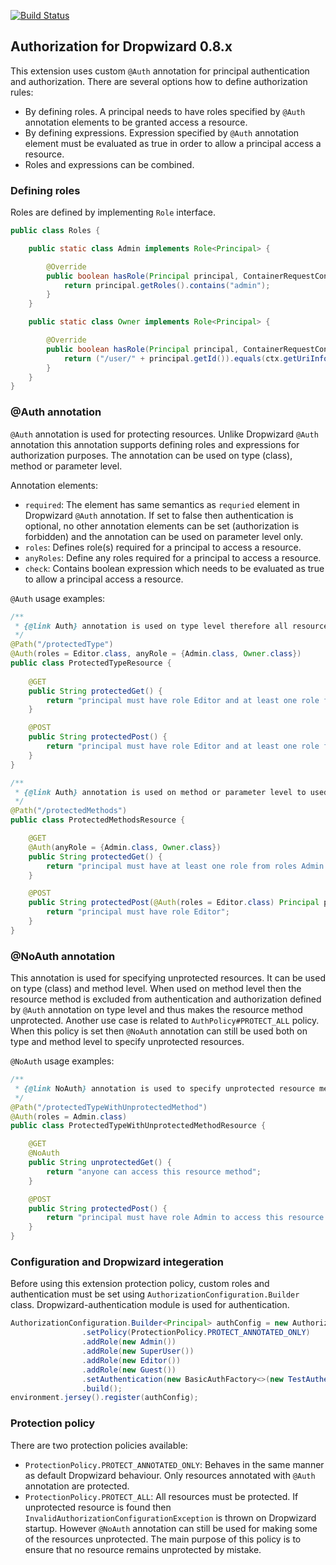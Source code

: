 [![Build Status](https://travis-ci.org/StanSvec/dropwizard-authorization.svg?branch=master)](https://travis-ci.org/StanSvec/dropwizard-authorization)

## Authorization for Dropwizard 0.8.x


This extension uses custom `@Auth` annotation for principal authentication and authorization. There are several options how to define authorization rules:
* By defining roles. A principal needs to have roles specified by `@Auth` annotation elements to be granted access a resource.
* By defining expressions. Expression specified by `@Auth` annotation element must be evaluated as true in order to allow a principal access a resource.
* Roles and expressions can be combined.

### Defining roles
Roles are defined by implementing `Role` interface.
```java
public class Roles {

    public static class Admin implements Role<Principal> {

        @Override
        public boolean hasRole(Principal principal, ContainerRequestContext ctx) {
            return principal.getRoles().contains("admin");
        }
    }

    public static class Owner implements Role<Principal> {

        @Override
        public boolean hasRole(Principal principal, ContainerRequestContext ctx) {
            return ("/user/" + principal.getId()).equals(ctx.getUriInfo().getRequestUri().getPath());
        }
    }
}
```

### @Auth annotation
`@Auth` annotation is used for protecting resources. Unlike Dropwizard `@Auth` annotation this annotation supports defining roles and expressions for authorization purposes. The annotation can be used on type (class), method or parameter level.

Annotation elements:
* `required`: The element has same semantics as `requried` element in Dropwizard `@Auth` annotation. If set to false then authentication is optional, no other annotation elements can be set (authorization is forbidden) and the annotation can be used on parameter level only.
* `roles`: Defines role(s) required for a principal to access a resource.
* `anyRoles`: Define any roles required for a principal to access a resource.
* `check`: Contains boolean expression which needs to be evaluated as true to allow a principal access a resource.

`@Auth` usage examples:

```java
/**
 * {@link Auth} annotation is used on type level therefore all resource methods defined in the class are protected.
 */
@Path("/protectedType")
@Auth(roles = Editor.class, anyRole = {Admin.class, Owner.class})
public class ProtectedTypeResource {
    
    @GET
    public String protectedGet() {
        return "principal must have role Editor and at least one role from roles Admin and Owner";
    }

    @POST
    public String protectedPost() {
        return "principal must have role Editor and at least one role from roles Admin and Owner";
    }
}
```
```java
/**
 * {@link Auth} annotation is used on method or parameter level to used different protection for resource methods.
 */
@Path("/protectedMethods")
public class ProtectedMethodsResource {

    @GET
    @Auth(anyRole = {Admin.class, Owner.class})
    public String protectedGet() {
        return "principal must have at least one role from roles Admin and Owner";
    }

    @POST
    public String protectedPost(@Auth(roles = Editor.class) Principal principal) {
        return "principal must have role Editor";
    }
}
```

### @NoAuth annotation
This annotation is used for specifying unprotected resources. It can be used on type (class) and method level. When used on method level then the resource method is excluded from authentication and authorization defined by `@Auth` annotation on type level and thus makes the resource method unprotected. Another use case is related to `AuthPolicy#PROTECT_ALL` policy. When this policy is set then `@NoAuth` annotation can still be used both on type and method level to specify unprotected resources.

`@NoAuth` usage examples:
```java
/**
 * {@link NoAuth} annotation is used to specify unprotected resource method.
 */
@Path("/protectedTypeWithUnprotectedMethod")
@Auth(roles = Admin.class)
public class ProtectedTypeWithUnprotectedMethodResource {

    @GET
    @NoAuth
    public String unprotectedGet() {
        return "anyone can access this resource method";
    }

    @POST
    public String protectedPost() {
        return "principal must have role Admin to access this resource method";
    }
}
```

### Configuration and Dropwizard integeration
Before using this extension protection policy, custom roles and authentication must be set using `AuthorizationConfiguration.Builder` class. Dropwizard-authentication module is used for authentication.
```java
AuthorizationConfiguration.Builder<Principal> authConfig = new AuthorizationConfiguration.Builder<>()
                .setPolicy(ProtectionPolicy.PROTECT_ANNOTATED_ONLY)
                .addRole(new Admin())
                .addRole(new SuperUser())
                .addRole(new Editor())
                .addRole(new Guest())
                .setAuthentication(new BasicAuthFactory<>(new TestAuthenticator(), "realm", Principal.class))
                .build();
environment.jersey().register(authConfig);
```
### Protection policy
There are two protection policies available:
* `ProtectionPolicy.PROTECT_ANNOTATED_ONLY`: Behaves in the same manner as default Dropwizard behaviour. Only resources annotated with `@Auth` annotation are protected.
* `ProtectionPolicy.PROTECT_ALL`: All resources must be protected. If unprotected resource is found then `InvalidAuthorizationConfigurationException` is thrown on Dropwizard startup. However `@NoAuth` annotation can still be used for making some of the resources unprotected. The main purpose of this policy is to ensure that no resource remains unprotected by mistake.